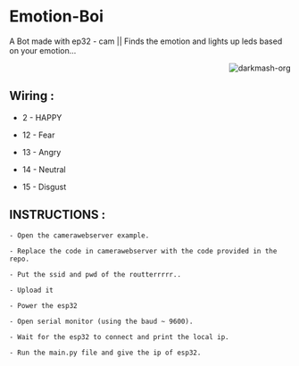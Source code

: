 # Emotion-Boi
A Bot made with ep32 -  cam || Finds the emotion and lights up leds based on your emotion...
<p align="right"> <img src="https://komarev.com/ghpvc/?username=merwin-emotion-boi&label=Project%20views&color=0e75b6&style=flat" alt="darkmash-org" /> </p>

##  Wiring :
  
  -  2 - HAPPY
  
  - 12 - Fear
  
  - 13 - Angry
  
  - 14 - Neutral
  
  - 15 - Disgust

##  INSTRUCTIONS : 

    - Open the camerawebserver example.

    - Replace the code in camerawebserver with the code provided in the repo.
    
    - Put the ssid and pwd of the routterrrrr..
    
    - Upload it
    
    - Power the esp32
    
    - Open serial monitor (using the baud ~ 9600).
    
    - Wait for the esp32 to connect and print the local ip.
    
    - Run the main.py file and give the ip of esp32.
    
   
   
